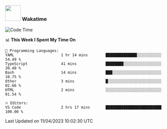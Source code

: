 ### <img src="https://media.giphy.com/media/VgCDAzcKvsR6OM0uWg/giphy.gif" width="50"> Wakatime

  <!--START_SECTION:waka-->
![Code Time](http://img.shields.io/badge/Code%20Time-1%2C356%20hrs%2058%20mins-blue)

📊 **This Week I Spent My Time On** 

```text
💬 Programming Languages: 
YAML                     1 hr 14 mins        ██████████████░░░░░░░░░░░   54.49 % 
TypeScript               41 mins             ████████░░░░░░░░░░░░░░░░░   30.40 % 
Bash                     14 mins             ███░░░░░░░░░░░░░░░░░░░░░░   10.75 % 
Other                    3 mins              █░░░░░░░░░░░░░░░░░░░░░░░░   02.66 % 
HTML                     2 mins              ░░░░░░░░░░░░░░░░░░░░░░░░░   01.54 % 

🔥 Editors: 
VS Code                  2 hrs 17 mins       █████████████████████████   100.00 % 
```


 Last Updated on 11/04/2023 10:02:30 UTC
<!--END_SECTION:waka-->
